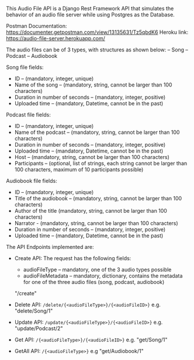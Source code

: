 This Audio File API is a Django Rest Framework API that simulates the behavior of an audio file server
while using Postgres as the Database.

Postman Documentation: https://documenter.getpostman.com/view/13135631/Tz5qbdK6
Heroku link: https://audio-file-server.herokuapp.com/ 

The audio files can be of 3 types, with structures as shown below:
– Song
– Podcast
– Audiobook

Song file fields:
- ID – (mandatory, integer, unique)
- Name of the song – (mandatory, string, cannot be larger than 100
characters)
- Duration in number of seconds – (mandatory, integer, positive)
- Uploaded time – (mandatory, Datetime, cannot be in the past)

Podcast file fields:
- ID – (mandatory, integer, unique)
- Name of the podcast – (mandatory, string, cannot be larger than 100
characters)
- Duration in number of seconds – (mandatory, integer, positive)
- Uploaded time – (mandatory, Datetime, cannot be in the past)
- Host – (mandatory, string, cannot be larger than 100 characters)
- Participants – (optional, list of strings, each string cannot be larger than
100 characters, maximum of 10 participants possible)

Audiobook file fields:
- ID – (mandatory, integer, unique)
- Title of the audiobook – (mandatory, string, cannot be larger than 100
characters)
- Author of the title (mandatory, string, cannot be larger than 100
characters)
- Narrator - (mandatory, string, cannot be larger than 100 characters)
- Duration in number of seconds – (mandatory, integer, positive)
- Uploaded time – (mandatory, Datetime, cannot be in the past)

The API Endpoints implemented are:
- Create API:
    The request has the following fields:
    - audioFileType – mandatory, one of the 3 audio types possible
    - audioFileMetadata – mandatory, dictionary, contains the metadata for one
    of the three audio files (song, podcast, audiobook)

    "/create" 

- Delete API:
    `/delete/{<audioFileType>}/{<audioFileID>}` e.g. "delete/Song/1"

- Update API:
    `/update/{<audioFileType>}/{<audioFileID>}` e.g. "update/Podcast/2"

- Get API:
    `/{<audioFileType>}/{<audioFileID>}` e.g. "get/Song/1"

- GetAll API:
    `/{<audioFileType>}` e.g "get/Audiobook/1"

